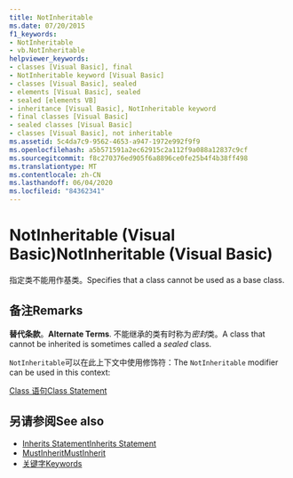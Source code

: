 ```yaml
---
title: NotInheritable
ms.date: 07/20/2015
f1_keywords:
- NotInheritable
- vb.NotInheritable
helpviewer_keywords:
- classes [Visual Basic], final
- NotInheritable keyword [Visual Basic]
- classes [Visual Basic], sealed
- elements [Visual Basic], sealed
- sealed [elements VB]
- inheritance [Visual Basic], NotInheritable keyword
- final classes [Visual Basic]
- sealed classes [Visual Basic]
- classes [Visual Basic], not inheritable
ms.assetid: 5c4da7c9-9562-4653-a947-1972e992f9f9
ms.openlocfilehash: a5b571591a2ec62915c2a112f9a088a12837c9cf
ms.sourcegitcommit: f8c270376ed905f6a8896ce0fe25b4f4b38ff498
ms.translationtype: MT
ms.contentlocale: zh-CN
ms.lasthandoff: 06/04/2020
ms.locfileid: "84362341"
---
```

# <a name="notinheritable-visual-basic"></a><span data-ttu-id="e4f9f-102">NotInheritable (Visual Basic)</span><span class="sxs-lookup"><span data-stu-id="e4f9f-102">NotInheritable (Visual Basic)</span></span>
<span data-ttu-id="e4f9f-103">指定类不能用作基类。</span><span class="sxs-lookup"><span data-stu-id="e4f9f-103">Specifies that a class cannot be used as a base class.</span></span>  
  
## <a name="remarks"></a><span data-ttu-id="e4f9f-104">备注</span><span class="sxs-lookup"><span data-stu-id="e4f9f-104">Remarks</span></span>  
 <span data-ttu-id="e4f9f-105">**替代条款**。</span><span class="sxs-lookup"><span data-stu-id="e4f9f-105">**Alternate Terms**.</span></span> <span data-ttu-id="e4f9f-106">不能继承的类有时称为*密封*类。</span><span class="sxs-lookup"><span data-stu-id="e4f9f-106">A class that cannot be inherited is sometimes called a *sealed* class.</span></span>  
  
 <span data-ttu-id="e4f9f-107">`NotInheritable`可以在此上下文中使用修饰符：</span><span class="sxs-lookup"><span data-stu-id="e4f9f-107">The `NotInheritable` modifier can be used in this context:</span></span>  
  
 [<span data-ttu-id="e4f9f-108">Class 语句</span><span class="sxs-lookup"><span data-stu-id="e4f9f-108">Class Statement</span></span>](../statements/class-statement.md)  
  
## <a name="see-also"></a><span data-ttu-id="e4f9f-109">另请参阅</span><span class="sxs-lookup"><span data-stu-id="e4f9f-109">See also</span></span>

- [<span data-ttu-id="e4f9f-110">Inherits Statement</span><span class="sxs-lookup"><span data-stu-id="e4f9f-110">Inherits Statement</span></span>](../statements/inherits-statement.md)
- [<span data-ttu-id="e4f9f-111">MustInherit</span><span class="sxs-lookup"><span data-stu-id="e4f9f-111">MustInherit</span></span>](mustinherit.md)
- [<span data-ttu-id="e4f9f-112">关键字</span><span class="sxs-lookup"><span data-stu-id="e4f9f-112">Keywords</span></span>](../keywords/index.md)
